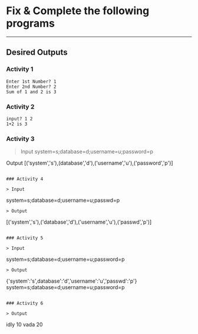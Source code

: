 # Fix & Complete the following programs
---

## Desired Outputs

### Activity 1
```
Enter 1st Number? 1
Enter 2nd Number? 2
Sum of 1 and 2 is 3
```

### Activity 2

```
input? 1 2
1+2 is 3
```

### Activity 3

> Input system=s;database=d;username=u;password=p

 Output
[('system','s'),(database','d'),('username','u'),('password','p')]
```

### Activity 4

> Input
```
system=s;database=d;username=u;passwd=p
```
> Output
```
[('system','s'),('database','d'),('username','u'),('passwd','p')]
```

### Activity 5

> Input
```
system=s;database=d;username=u;password=p
```
> Output
```
{'system':'s',database':'d','username':'u','passwd':'p'}
system=s;database=d;username=u;password=p
```

### Activity 6

> Output
```
idly 10
vada 20
```
